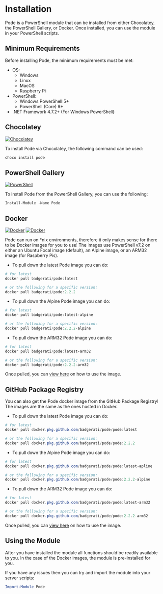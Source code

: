 # Installation

Pode is a PowerShell module that can be installed from either Chocolatey, the PowerShell Gallery, or Docker. Once installed, you can use the module in your PowerShell scripts.

## Minimum Requirements

Before installing Pode, the minimum requirements must be met:

* OS:
    * Windows
    * Linux
    * MacOS
    * Raspberry Pi
* PowerShell:
    * Windows PowerShell 5+
    * PowerShell (Core) 6+
* .NET Framework 4.7.2+ (For Windows PowerShell)

## Chocolatey

[![Chocolatey](https://img.shields.io/chocolatey/dt/pode.svg?label=Downloads&colorB=a1301c)](https://chocolatey.org/packages/pode)

To install Pode via Chocolatey, the following command can be used:

```powershell
choco install pode
```

## PowerShell Gallery

[![PowerShell](https://img.shields.io/powershellgallery/dt/pode.svg?label=Downloads&colorB=085298)](https://www.powershellgallery.com/packages/Pode)

To install Pode from the PowerShell Gallery, you can use the following:

```powershell
Install-Module -Name Pode
```

## Docker

[![Docker](https://img.shields.io/docker/stars/badgerati/pode.svg?label=Stars)](https://hub.docker.com/r/badgerati/pode/)
[![Docker](https://img.shields.io/docker/pulls/badgerati/pode.svg?label=Pulls)](https://hub.docker.com/r/badgerati/pode/)

Pode can run on *nix environments, therefore it only makes sense for there to be Docker images for you to use! The images use PowerShell v7.2 on either an Ubuntu Focal image (default), an Alpine image, or an ARM32 image (for Raspberry Pis).

* To pull down the latest Pode image you can do:

```powershell
# for latest
docker pull badgerati/pode:latest

# or the following for a specific version:
docker pull badgerati/pode:2.2.2
```

* To pull down the Alpine Pode image you can do:

```powershell
# for latest
docker pull badgerati/pode:latest-alpine

# or the following for a specific version:
docker pull badgerati/pode:2.2.2-alpine
```

* To pull down the ARM32 Pode image you can do:

```powershell
# for latest
docker pull badgerati/pode:latest-arm32

# or the following for a specific version:
docker pull badgerati/pode:2.2.2-arm32
```

Once pulled, you can [view here](../../Hosting/Docker) on how to use the image.

## GitHub Package Registry

You can also get the Pode docker image from the GitHub Package Registry! The images are the same as the ones hosted in Docker.

* To pull down the latest Pode image you can do:

```powershell
# for latest
docker pull docker.pkg.github.com/badgerati/pode/pode:latest

# or the following for a specific version:
docker pull docker.pkg.github.com/badgerati/pode/pode:2.2.2
```

* To pull down the Alpine Pode image you can do:

```powershell
# for latest
docker pull docker.pkg.github.com/badgerati/pode/pode:latest-apline

# or the following for a specific version:
docker pull docker.pkg.github.com/badgerati/pode/pode:2.2.2-alpine
```

* To pull down the ARM32 Pode image you can do:

```powershell
# for latest
docker pull docker.pkg.github.com/badgerati/pode/pode:latest-arm32

# or the following for a specific version:
docker pull docker.pkg.github.com/badgerati/pode/pode:2.2.2-arm32
```

Once pulled, you can [view here](../../Hosting/Docker) on how to use the image.

## Using the Module

After you have installed the module all functions should be readily available to you. In the case of the Docker images, the module is pre-installed for you.

If you have any issues then you can try and import the module into your server scripts:

```powershell
Import-Module Pode
```

